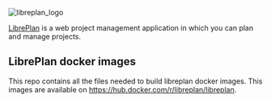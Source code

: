 ![libreplan_logo](http://planet.libreplan.org/images/libreplan-logo.png)

[LibrePlan](http://www.libreplan.com/) is a web project management application in which you can plan and manage projects.

## LibrePlan docker images

This repo contains all the files needed to build libreplan docker images.
This images are available on https://hub.docker.com/r/libreplan/libreplan.


